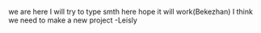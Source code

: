 we are here
I will try to type smth here hope it will work(Bekezhan) 
I think we need to make a new project -Leisly
